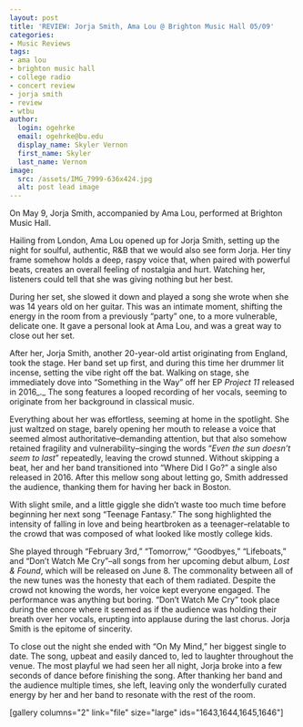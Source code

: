 ```yaml
---
layout: post
title: 'REVIEW: Jorja Smith, Ama Lou @ Brighton Music Hall 05/09'
categories:
- Music Reviews
tags:
- ama lou
- brighton music hall
- college radio
- concert review
- jorja smith
- review
- wtbu
author:
  login: ogehrke
  email: ogehrke@bu.edu
  display_name: Skyler Vernon
  first_name: Skyler
  last_name: Vernon
image:
  src: /assets/IMG_7999-636x424.jpg
  alt: post lead image
---
```

On May 9, Jorja Smith, accompanied by Ama Lou, performed at Brighton Music Hall. 

Hailing from London, Ama Lou opened up for Jorja Smith, setting up the night for soulful, authentic, R&B that we would also see form Jorja. Her tiny frame somehow holds a deep, raspy voice that, when paired with powerful beats, creates an overall feeling of nostalgia and hurt. Watching her, listeners could tell that she was giving nothing but her best. 

During her set, she slowed it down and played a song she wrote when she was 14 years old on her guitar. This was an intimate moment, shifting the energy in the room from a previously “party” one, to a more vulnerable, delicate one. It gave a personal look at Ama Lou, and was a great way to close out her set. 

After her, Jorja Smith, another 20-year-old artist originating from England, took the stage. Her band set up first, and during this time her drummer lit incense, setting the vibe right off the bat. Walking on stage, she immediately dove into “Something in the Way” off her EP _Project 11_ released in 2016_._ The song features a looped recording of her vocals, seeming to originate from her background in classical music. 

Everything about her was effortless, seeming at home in the spotlight. She just waltzed on stage, barely opening her mouth to release a voice that seemed almost authoritative–demanding attention, but that also somehow retained fragility and vulnerability–singing the words “_Even the sun doesn’t seem to last_” repeatedly, leaving the crowd stunned. Without skipping a beat, her and her band transitioned into “Where Did I Go?” a single also released in 2016. After this mellow song about letting go, Smith addressed the audience, thanking them for having her back in Boston. 

With slight smile, and a little giggle she didn’t waste too much time before beginning her next song “Teenage Fantasy.” The song highlighted the intensity of falling in love and being heartbroken as a teenager–relatable to the crowd that was composed of what looked like mostly college kids. 

She played through “February 3rd,” “Tomorrow,” “Goodbyes,” “Lifeboats,” and “Don’t Watch Me Cry”–all songs from her upcoming debut album, _Lost & Found_, which will be released on June 8. The commonality between all of the new tunes was the honesty that each of them radiated. Despite the crowd not knowing the words, her voice kept everyone engaged. The performance was anything but boring. “Don’t Watch Me Cry” took place during the encore where it seemed as if the audience was holding their breath over her vocals, erupting into applause during the last chorus. Jorja Smith is the epitome of sincerity. 

To close out the night she ended with “On My Mind,” her biggest single to date. The song, upbeat and easily danced to, led to laughter throughout the venue. The most playful we had seen her all night, Jorja broke into a few seconds of dance before finishing the song. After thanking her band and the audience multiple times, she left, leaving only the wonderfully curated energy by her and her band to resonate with the rest of the room. 

\[gallery columns="2" link="file" size="large" ids="1643,1644,1645,1646"\]